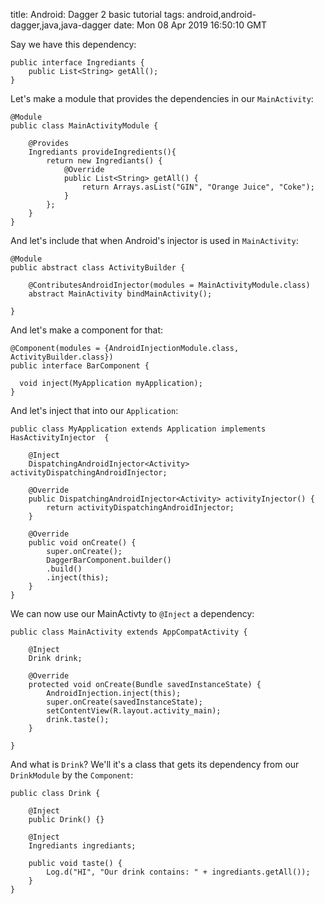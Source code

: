 title: Android: Dagger 2 basic tutorial
tags: android,android-dagger,java,java-dagger
date: Mon 08 Apr 2019 16:50:10 GMT

Say we have this dependency:

```
public interface Ingrediants {
    public List<String> getAll();
}
```

Let's make a module that provides the dependencies in our `MainActivity`:

```
@Module
public class MainActivityModule {

    @Provides
    Ingrediants provideIngredients(){
        return new Ingrediants() {
            @Override
            public List<String> getAll() {
                return Arrays.asList("GIN", "Orange Juice", "Coke");
            }
        };
    }
}
```

And let's include that when Android's injector is used in `MainActivity`:

```
@Module
public abstract class ActivityBuilder {

    @ContributesAndroidInjector(modules = MainActivityModule.class)
    abstract MainActivity bindMainActivity();

}
```

And let's make a component for that:

```
@Component(modules = {AndroidInjectionModule.class, ActivityBuilder.class})
public interface BarComponent {

  void inject(MyApplication myApplication);
}
```

And let's inject that into our `Application`:

```
public class MyApplication extends Application implements HasActivityInjector  {

    @Inject
    DispatchingAndroidInjector<Activity> activityDispatchingAndroidInjector;

    @Override
    public DispatchingAndroidInjector<Activity> activityInjector() {
        return activityDispatchingAndroidInjector;
    }

    @Override
    public void onCreate() {
        super.onCreate();
        DaggerBarComponent.builder()
        .build()
        .inject(this);
    }
}
```

We can now use our MainActivty to `@Inject` a dependency:

```
public class MainActivity extends AppCompatActivity {

    @Inject
    Drink drink;

    @Override
    protected void onCreate(Bundle savedInstanceState) {
        AndroidInjection.inject(this);
        super.onCreate(savedInstanceState);
        setContentView(R.layout.activity_main);
        drink.taste();
    }

}
```

And what is `Drink`? We'll it's a class that gets its dependency from our `DrinkModule` by the `Component`:

```
public class Drink {

    @Inject
    public Drink() {}

    @Inject
    Ingrediants ingrediants;

    public void taste() {
        Log.d("HI", "Our drink contains: " + ingrediants.getAll());
    }
}
```
